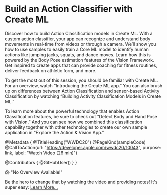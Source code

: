 # Build an Action Classifier with Create ML

Discover how to build Action Classification models in Create ML. With a custom action classifier, your app can recognize and understand body movements in real-time from videos or through a camera. We’ll show you how to use samples to easily train a Core ML model to identify human actions like jumping jacks, squats, and dance moves. Learn how this is powered by the Body Pose estimation features of the Vision Framework. Get inspired to create apps that can provide coaching for fitness routines, deliver feedback on athletic form, and more.

To get the most out of this session, you should be familiar with Create ML. For an overview, watch “Introducing the Create ML app.” You can also brush up on differences between Action Classification and sensor-based Activity Classification by watching “Building Activity Classification Models in Create ML.”

To learn more about the powerful technology that enables Action Classification features, be sure to check out “Detect Body and Hand Pose with Vision.” And you can see how we combined this classification capability together with other technologies to create our own sample application in “Explore the Action & Vision App.”

@Metadata {
   @TitleHeading("WWDC20")
   @PageKind(sampleCode)
   @CallToAction(url: "https://developer.apple.com/wwdc20/10043", purpose: link, label: "Watch Video (26 min)")

   @Contributors {
      @GitHubUser(<replace this with your GitHub handle>)
   }
}

😱 "No Overview Available!"

Be the hero to change that by watching the video and providing notes! It's super easy:
 [Learn More…](https://wwdcnotes.github.io/WWDCNotes/documentation/wwdcnotes/contributing)
